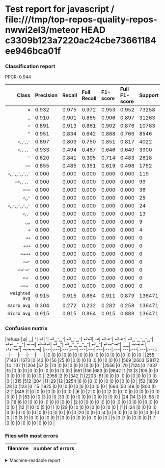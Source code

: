 # Test report for javascript / file:///tmp/top-repos-quality-repos-nwwi2el3/meteor HEAD c3309b123a7220ac24cbe73661184ee946bca01f

### Classification report

PPCR: 0.944

| Class | Precision | Recall | Full Recall | F1-score | Full F1-score | Support | Full Support | PPCR |
|------:|:----------|:-------|:------------|:---------|:---------|:--------|:-------------|:-----|
| `∅` | 0.932| 0.975| 0.972| 0.953| 0.952| 73258| 73513| 0.997 |
| `␣` | 0.910| 0.901| 0.885| 0.906| 0.897| 31263| 31832| 0.982 |
| `⏎` | 0.891| 0.913| 0.861| 0.902| 0.876| 10783| 11434| 0.943 |
| `"` | 0.951| 0.834| 0.642| 0.888| 0.766| 8546| 11102| 0.770 |
| `⏎␣⁺␣⁺` | 0.897| 0.809| 0.750| 0.851| 0.817| 4022| 4337| 0.927 |
| `⏎␣⁻␣⁻` | 0.933| 0.494| 0.487| 0.646| 0.640| 3900| 3952| 0.987 |
| `'` | 0.620| 0.841| 0.395| 0.714| 0.483| 2618| 5574| 0.470 |
| `⏎⏎` | 0.855| 0.485| 0.351| 0.619| 0.498| 1752| 2416| 0.725 |
| `⏎␣⁻␣⁻␣⁻␣⁻` | 0.000| 0.000| 0.000| 0.000| 0.000| 119| 120| 0.992 |
| `⏎⏎␣⁻␣⁻` | 0.000| 0.000| 0.000| 0.000| 0.000| 99| 123| 0.805 |
| `⏎⏎⏎` | 0.000| 0.000| 0.000| 0.000| 0.000| 36| 48| 0.750 |
| `⏎␣⁺` | 0.000| 0.000| 0.000| 0.000| 0.000| 25| 26| 0.962 |
| `⏎␣⁺␣⁺␣⁺␣⁺` | 0.000| 0.000| 0.000| 0.000| 0.000| 24| 24| 1.000 |
| `⏎␣⁻` | 0.000| 0.000| 0.000| 0.000| 0.000| 13| 13| 1.000 |
| `␣␣` | 0.000| 0.000| 0.000| 0.000| 0.000| 9| 14| 0.643 |
| `⇥` | 0.000| 0.000| 0.000| 0.000| 0.000| 4| 10| 0.400 |
| `⇥⇥` | 0.000| 0.000| 0.000| 0.000| 0.000| 0| 2| 0.000 |
| `⇥⇥⇥` | 0.000| 0.000| 0.000| 0.000| 0.000| 0| 0| 0.000 |
| `⇥⇥⇥⇥` | 0.000| 0.000| 0.000| 0.000| 0.000| 0| 0| 0.000 |
| `⏎⇥⁺` | 0.000| 0.000| 0.000| 0.000| 0.000| 0| 0| 0.000 |
| `⏎⇥⁺⇥⁺` | 0.000| 0.000| 0.000| 0.000| 0.000| 0| 0| 0.000 |
| `⏎⇥⁻` | 0.000| 0.000| 0.000| 0.000| 0.000| 0| 0| 0.000 |
| `⏎⏎⇥⁻` | 0.000| 0.000| 0.000| 0.000| 0.000| 0| 0| 0.000 |
| `weighted avg` | 0.915| 0.915| 0.864| 0.911| 0.879| 136471| 144540| 0.944 |
| `macro avg` | 0.304| 0.272| 0.232| 0.282| 0.258| 136471| 144540| 0.944 |
| `micro avg` | 0.915| 0.915| 0.864| 0.915| 0.888| 136471| 144540| 0.944 |

### Confusion matrix

|refusal|  ∅| ␣| "| ⏎| '| ⏎␣⁺␣⁺| ⏎␣⁻␣⁻| ⏎⏎| ⇥| ⏎⇥⁻| ⏎⇥⁺| ⏎␣⁻␣⁻␣⁻␣⁻| ⏎⏎␣⁻␣⁻| ⇥⇥| ⏎⏎⏎| ⏎␣⁺| ⏎␣⁺␣⁺␣⁺␣⁺| ⏎␣⁻| ⏎⇥⁺⇥⁺| ␣␣| ⇥⇥⇥| ⏎⏎⇥⁻| ⇥⇥⇥⇥| 
|:---|:---|:---|:---|:---|:---|:---|:---|:---|:---|:---|:---|:---|:---|:---|:---|:---|:---|
|0 |0 |0 |0 |0 |0 |0 |0 |0 |0 |0 |0 |0 |0 |0 |0 |0 |0 |
|255 |71461 |1673 |0 |43 |0 |56 |25 |0 |0 |0 |0 |0 |0 |0 |0 |0 |0 |
|569 |2603 |28172 |14 |137 |1 |204 |57 |2 |73 |0 |0 |0 |0 |0 |0 |0 |0 |
|2556 |0 |70 |7124 |0 |1337 |15 |0 |0 |0 |0 |0 |0 |0 |0 |0 |0 |0 |
|651 |136 |683 |0 |9842 |1 |13 |3 |105 |0 |0 |0 |0 |0 |0 |0 |0 |0 |
|2956 |2 |9 |342 |1 |2203 |61 |0 |0 |0 |0 |0 |0 |0 |0 |0 |0 |0 |
|315 |512 |204 |11 |29 |12 |3254 |0 |0 |0 |0 |0 |0 |0 |0 |0 |0 |0 |
|52 |1809 |28 |0 |123 |0 |15 |1925 |0 |0 |0 |0 |0 |0 |0 |0 |0 |0 |
|664 |50 |49 |0 |800 |0 |2 |1 |849 |1 |0 |0 |0 |0 |0 |0 |0 |0 |
|6 |0 |2 |0 |0 |0 |2 |0 |0 |0 |0 |0 |0 |0 |0 |0 |0 |0 |
|1 |83 |0 |0 |3 |0 |0 |33 |0 |0 |0 |0 |0 |0 |0 |0 |0 |0 |
|24 |14 |3 |0 |58 |0 |0 |18 |6 |0 |0 |0 |0 |0 |0 |0 |0 |0 |
|2 |0 |0 |0 |0 |0 |0 |0 |0 |0 |0 |0 |0 |0 |0 |0 |0 |0 |
|12 |1 |0 |0 |5 |0 |1 |0 |29 |0 |0 |0 |0 |0 |0 |0 |0 |0 |
|1 |1 |24 |0 |0 |0 |0 |0 |0 |0 |0 |0 |0 |0 |0 |0 |0 |0 |
|0 |0 |20 |0 |0 |0 |4 |0 |0 |0 |0 |0 |0 |0 |0 |0 |0 |0 |
|0 |3 |9 |0 |0 |0 |0 |0 |1 |0 |0 |0 |0 |0 |0 |0 |0 |0 |
|5 |0 |7 |0 |0 |0 |0 |1 |1 |0 |0 |0 |0 |0 |0 |0 |0 |0 |

### Files with most errors

| filename | number of errors|
|:----:|:-----|

<details>
    <summary>Machine-readable report</summary>
```json
{
  "cl_report": {"\"": {"f1-score": 0.8884454698509696, "precision": 0.9510078761180083, "recall": 0.833606365551135, "support": 8546}, "\u0027": {"f1-score": 0.7138690861957228, "precision": 0.6198649409116489, "recall": 0.8414820473644004, "support": 2618}, "macro avg": {"f1-score": 0.2816597039407029, "precision": 0.3038992429905628, "recall": 0.27181086143989275, "support": 136471}, "micro avg": {"f1-score": 0.9146998263367307, "precision": 0.9146998263367309, "recall": 0.9146998263367309, "support": 136471}, "weighted avg": {"f1-score": 0.9112250455224377, "precision": 0.9147589973167217, "recall": 0.9146998263367309, "support": 136471}, "\u21e5": {"f1-score": 0.0, "precision": 0.0, "recall": 0.0, "support": 4}, "\u21e5\u21e5": {"f1-score": 0.0, "precision": 0.0, "recall": 0.0, "support": 0}, "\u21e5\u21e5\u21e5": {"f1-score": 0.0, "precision": 0.0, "recall": 0.0, "support": 0}, "\u21e5\u21e5\u21e5\u21e5": {"f1-score": 0.0, "precision": 0.0, "recall": 0.0, "support": 0}, "\u2205": {"f1-score": 0.9532391134706836, "precision": 0.9319986957939355, "recall": 0.9754702558082394, "support": 73258}, "\u23ce": {"f1-score": 0.9019428152492669, "precision": 0.8914047640612264, "recall": 0.9127330056570527, "support": 10783}, "\u23ce\u21e5\u207a": {"f1-score": 0.0, "precision": 0.0, "recall": 0.0, "support": 0}, "\u23ce\u21e5\u207a\u21e5\u207a": {"f1-score": 0.0, "precision": 0.0, "recall": 0.0, "support": 0}, "\u23ce\u21e5\u207b": {"f1-score": 0.0, "precision": 0.0, "recall": 0.0, "support": 0}, "\u23ce\u23ce": {"f1-score": 0.6185792349726776, "precision": 0.8549848942598187, "recall": 0.4845890410958904, "support": 1752}, "\u23ce\u23ce\u21e5\u207b": {"f1-score": 0.0, "precision": 0.0, "recall": 0.0, "support": 0}, "\u23ce\u23ce\u23ce": {"f1-score": 0.0, "precision": 0.0, "recall": 0.0, "support": 36}, "\u23ce\u23ce\u2423\u207b\u2423\u207b": {"f1-score": 0.0, "precision": 0.0, "recall": 0.0, "support": 99}, "\u23ce\u2423\u207a": {"f1-score": 0.0, "precision": 0.0, "recall": 0.0, "support": 25}, "\u23ce\u2423\u207a\u2423\u207a": {"f1-score": 0.8508301738789383, "precision": 0.8971601874827682, "recall": 0.809050223769269, "support": 4022}, "\u23ce\u2423\u207a\u2423\u207a\u2423\u207a\u2423\u207a": {"f1-score": 0.0, "precision": 0.0, "recall": 0.0, "support": 24}, "\u23ce\u2423\u207b": {"f1-score": 0.0, "precision": 0.0, "recall": 0.0, "support": 13}, "\u23ce\u2423\u207b\u2423\u207b": {"f1-score": 0.6456481636760021, "precision": 0.9331071255453224, "recall": 0.4935897435897436, "support": 3900}, "\u23ce\u2423\u207b\u2423\u207b\u2423\u207b\u2423\u207b": {"f1-score": 0.0, "precision": 0.0, "recall": 0.0, "support": 119}, "\u2423": {"f1-score": 0.9056191333419056, "precision": 0.9101541046102155, "recall": 0.9011291302818027, "support": 31263}, "\u2423\u2423": {"f1-score": 0.0, "precision": 0.0, "recall": 0.0, "support": 9}},
  "cl_report_full": {"\"": {"f1-score": 0.7663099015758619, "precision": 0.9510078761180083, "recall": 0.6416861826697893, "support": 11102}, "\u0027": {"f1-score": 0.48269062226117443, "precision": 0.6198649409116489, "recall": 0.39522784355938284, "support": 5574}, "macro avg": {"f1-score": 0.25779076597026807, "precision": 0.3038992429905628, "recall": 0.23232951036168623, "support": 144540}, "micro avg": {"f1-score": 0.8884349722964581, "precision": 0.9146998263367309, "recall": 0.8636363636363636, "support": 144540}, "weighted avg": {"f1-score": 0.8787333789437475, "precision": 0.9086470933529215, "recall": 0.8636363636363636, "support": 144540}, "\u21e5": {"f1-score": 0.0, "precision": 0.0, "recall": 0.0, "support": 10}, "\u21e5\u21e5": {"f1-score": 0.0, "precision": 0.0, "recall": 0.0, "support": 2}, "\u21e5\u21e5\u21e5": {"f1-score": 0.0, "precision": 0.0, "recall": 0.0, "support": 0}, "\u21e5\u21e5\u21e5\u21e5": {"f1-score": 0.0, "precision": 0.0, "recall": 0.0, "support": 0}, "\u2205": {"f1-score": 0.9516206354702107, "precision": 0.9319986957939355, "recall": 0.9720865697223621, "support": 73513}, "\u23ce": {"f1-score": 0.8758175750834261, "precision": 0.8914047640612264, "recall": 0.8607661360853595, "support": 11434}, "\u23ce\u21e5\u207a": {"f1-score": 0.0, "precision": 0.0, "recall": 0.0, "support": 0}, "\u23ce\u21e5\u207a\u21e5\u207a": {"f1-score": 0.0, "precision": 0.0, "recall": 0.0, "support": 0}, "\u23ce\u21e5\u207b": {"f1-score": 0.0, "precision": 0.0, "recall": 0.0, "support": 0}, "\u23ce\u23ce": {"f1-score": 0.498093282487533, "precision": 0.8549848942598187, "recall": 0.3514072847682119, "support": 2416}, "\u23ce\u23ce\u21e5\u207b": {"f1-score": 0.0, "precision": 0.0, "recall": 0.0, "support": 0}, "\u23ce\u23ce\u23ce": {"f1-score": 0.0, "precision": 0.0, "recall": 0.0, "support": 48}, "\u23ce\u23ce\u2423\u207b\u2423\u207b": {"f1-score": 0.0, "precision": 0.0, "recall": 0.0, "support": 123}, "\u23ce\u2423\u207a": {"f1-score": 0.0, "precision": 0.0, "recall": 0.0, "support": 26}, "\u23ce\u2423\u207a\u2423\u207a": {"f1-score": 0.8171772978402813, "precision": 0.8971601874827682, "recall": 0.7502882176619783, "support": 4337}, "\u23ce\u2423\u207a\u2423\u207a\u2423\u207a\u2423\u207a": {"f1-score": 0.0, "precision": 0.0, "recall": 0.0, "support": 24}, "\u23ce\u2423\u207b": {"f1-score": 0.0, "precision": 0.0, "recall": 0.0, "support": 13}, "\u23ce\u2423\u207b\u2423\u207b": {"f1-score": 0.6400665004156275, "precision": 0.9331071255453224, "recall": 0.48709514170040485, "support": 3952}, "\u23ce\u2423\u207b\u2423\u207b\u2423\u207b\u2423\u207b": {"f1-score": 0.0, "precision": 0.0, "recall": 0.0, "support": 120}, "\u2423": {"f1-score": 0.89741180218205, "precision": 0.9101541046102155, "recall": 0.8850213621512943, "support": 31832}, "\u2423\u2423": {"f1-score": 0.0, "precision": 0.0, "recall": 0.0, "support": 14}},
  "ppcr": 0.9441746229417463
}
```
</details>

